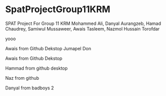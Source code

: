 # SpatProjectGroup11KRM
SPAT Project For Group 11 KRM Mohammed Ali, Danyal Aurangzeb, Hamad Chaudrey, Samiwul Mussaweer, Awais Tasleem, Nazmol Hussain Torofdar






yooo


Awais from Github Dekstop
Jumapel Don

Awais from Github Dekstop

Hammad from github desktop


Naz from github 

Danyal from badboys 2